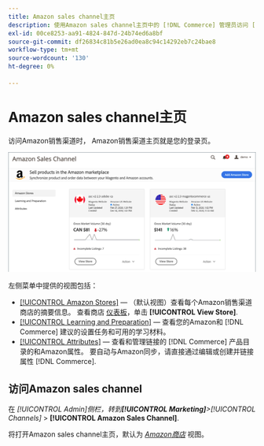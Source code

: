```yaml
---
title: Amazon sales channel主页
description: 使用Amazon sales channel主页中的 [!DNL Commerce] 管理员访问 [!DNL Amazon Marketplace] 列表和活动。
exl-id: 00ce8253-aa91-4824-847d-24b74ed6a8bf
source-git-commit: df26834c81b5e26ad0ea8c94c14292eb7c24bae8
workflow-type: tm+mt
source-wordcount: '130'
ht-degree: 0%

---
```


# Amazon sales channel主页

访问Amazon销售渠道时， Amazon销售渠道主页就是您的登录页。

![Amazon sales channel主页](assets/amazon-sales-channel-home-tabs.png)

左侧菜单中提供的视图包括：

- [[!UICONTROL Amazon Stores]](./managing-stores.md)  — （默认视图）查看每个Amazon销售渠道商店的摘要信息。 查看商店 [仪表板](./amazon-store-dashboard.md)，单击 **[!UICONTROL View Store]**.
- [[!UICONTROL Learning and Preparation]](./learning-preparation.md)  — 查看您的Amazon和 [!DNL Commerce] 建议的设置任务和可用的学习材料。
- [[!UICONTROL Attributes]](./managing-attributes.md)  — 查看和管理链接的 [!DNL Commerce] 产品目录的和Amazon属性。 要自动与Amazon同步，请直接通过编辑或创建并链接属性 [!DNL Commerce].

## 访问Amazon sales channel

在 _[!UICONTROL Admin]_侧栏，转到&#x200B;**[!UICONTROL Marketing]**>_[!UICONTROL Channels]_ > **[!UICONTROL Amazon Sales Channel]**.

将打开Amazon sales channel主页，默认为 [_Amazon商店_](./managing-stores.md) 视图。
